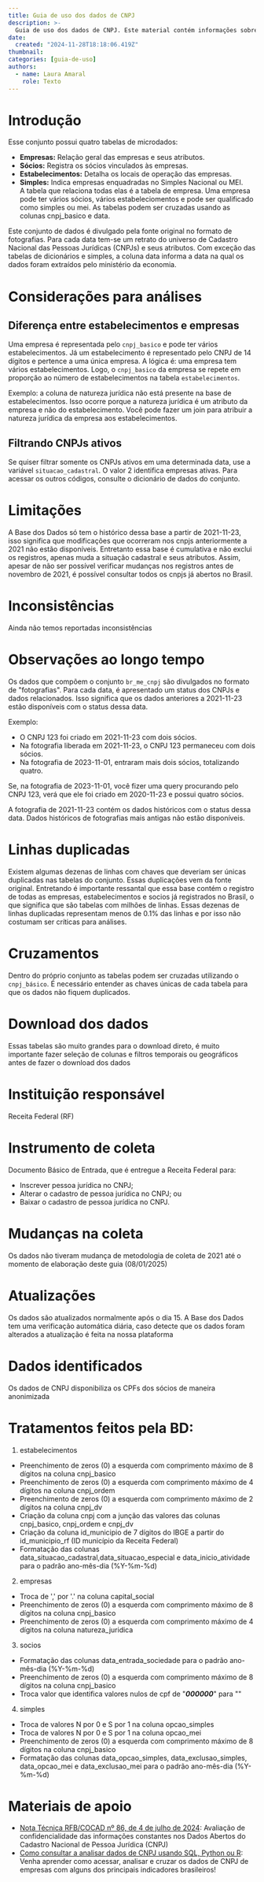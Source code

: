 ```yaml
---
title: Guia de uso dos dados de CNPJ
description: >-
  Guia de uso dos dados de CNPJ. Este material contém informações sobre as variáveis mais importantes, perguntas frequentes e exemplos de uso do conjunto da RAIS 
date:
  created: "2024-11-28T18:18:06.419Z"
thumbnail: 
categories: [guia-de-uso]
authors:
  - name: Laura Amaral
    role: Texto
---
```

# Introdução 
Esse conjunto possui quatro tabelas de microdados:  
- **Empresas:** Relação geral das empresas e seus atributos.  
- **Sócios:** Registra os sócios vinculados às empresas.  
- **Estabelecimentos:** Detalha os locais de operação das empresas.  
- **Simples:** Indica empresas enquadradas no Simples Nacional ou MEI.  
A tabela que relaciona todas elas é a tabela de empresa. Uma empresa pode ter vários sócios, vários estabeleciomentos e pode ser qualificado como simples ou mei. As tabelas podem ser cruzadas usando as colunas cnpj_basico e data. 

Este conjunto de dados é divulgado pela fonte original no formato de fotografias. Para cada data tem-se um retrato do universo de Cadastro Nacional das Pessoas Jurídicas (CNPJs) e seus atributos. Com exceção das tabelas de dicionários e simples, a coluna data informa a data na qual os dados foram extraídos pelo ministério da economia. 

# Considerações para análises
## Diferença entre estabelecimentos e empresas
Uma empresa é representada pelo `cnpj_basico` e pode ter vários estabelecimentos. Já um estabelecimento é representado pelo CNPJ de 14 dígitos e pertence a uma única empresa. A lógica é: uma empresa tem vários estabelecimentos. Logo, o `cnpj_basico` da empresa se repete em proporção ao número de estabelecimentos na tabela `estabelecimentos`.  

Exemplo: a coluna de natureza jurídica não está presente na base de estabelecimentos. Isso ocorre porque a natureza jurídica é um atributo da empresa e não do estabelecimento. Você pode fazer um join para atribuir a natureza jurídica da empresa aos estabelecimentos.

## Filtrando CNPJs ativos
Se quiser filtrar somente os CNPJs ativos em uma determinada data, use a variável `situacao_cadastral`. O valor 2 identifica empresas ativas. Para acessar os outros códigos, consulte o dicionário de dados do conjunto.  

# Limitações
A Base dos Dados só tem o histórico dessa base a partir de 2021-11-23, isso significa que modificações que ocorreram nos cnpjs anteriormente a 2021 não estão disponíveis. Entretanto essa base é cumulativa e não exclui os registros, apenas muda a situação cadastral e seus atributos. Assim, apesar de não ser possível verificar mudanças nos registros antes de novembro de 2021, é possível consultar todos os cnpjs já abertos no Brasil.

# Inconsistências
Ainda não temos reportadas inconsistências

# Observações ao longo tempo
Os dados que compõem o conjunto `br_me_cnpj` são divulgados no formato de "fotografias". Para cada data, é apresentado um status dos CNPJs e dados relacionados. Isso significa que os dados anteriores a 2021-11-23 estão disponíveis com o status dessa data.  

Exemplo:  
- O CNPJ 123 foi criado em 2021-11-23 com dois sócios.  
- Na fotografia liberada em 2021-11-23, o CNPJ 123 permaneceu com dois sócios.  
- Na fotografia de 2023-11-01, entraram mais dois sócios, totalizando quatro.  

Se, na fotografia de 2023-11-01, você fizer uma query procurando pelo CNPJ 123, verá que ele foi criado em 2020-11-23 e possui quatro sócios.  

A fotografia de 2021-11-23 contém os dados históricos com o status dessa data. Dados históricos de fotografias mais antigas não estão disponíveis.  

# Linhas duplicadas
Existem algumas dezenas de linhas com chaves que deveriam ser únicas duplicadas nas tabelas do conjunto. Essas duplicações vem da fonte original. Entretando é importante ressantal que essa base contém o registro de todas as empresas, estabelecimentos e socios já registrados no Brasil, o que significa que são tabelas com milhões de linhas. Essas dezenas de linhas duplicadas representam menos de 0.1% das linhas e por isso não costumam ser críticas para análises. 

# Cruzamentos
Dentro do próprio conjunto as tabelas podem ser cruzadas utilizando o `cnpj_básico`. É necessário entender as chaves únicas de cada tabela para que os dados não fiquem duplicados.

# Download dos dados
Essas tabelas são muito grandes para o download direto, é muito importante fazer seleção de colunas e filtros temporais ou geográficos antes de fazer o download dos dados

# Instituição responsável
Receita Federal (RF)

# Instrumento de coleta
Documento Básico de Entrada, que é entregue a Receita Federal para: 
* Inscrever pessoa jurídica no CNPJ;
* Alterar o cadastro de pessoa jurídica no CNPJ; ou
* Baixar o cadastro de pessoa jurídica no CNPJ.
  
# Mudanças na coleta
Os dados não tiveram mudança de metodologia de coleta de 2021 até o momento de elaboração deste guia (08/01/2025)

# Atualizações
Os dados são atualizados normalmente após o dia 15. A Base dos Dados tem uma verificação automática diária, caso detecte que os dados foram alterados a atualização é feita na nossa plataforma

# Dados identificados
Os dados de CNPJ disponibiliza os CPFs dos sócios de maneira anonimizada 

# Tratamentos feitos pela BD:
1. estabelecimentos
* Preenchimento de zeros (0) a esquerda com comprimento máximo de 8 dígitos na coluna cnpj_basico
* Preenchimento de zeros (0) a esquerda com comprimento máximo de 4 dígitos na coluna cnpj_ordem
* Preenchimento de zeros (0) a esquerda com comprimento máximo de 2 dígitos na coluna cnpj_dv
* Criação da coluna cnpj com a junção das valores das colunas cnpj_basico, cnpj_ordem e cnpj_dv
* Criação da coluna id_municipio de 7 dígitos do IBGE a partir do id_municipio_rf (ID município da Receita Federal)
* Formatação das colunas data_situacao_cadastral,data_situacao_especial e data_inicio_atividade para o padrão ano-mês-dia (%Y-%m-%d)

2. empresas
* Troca de ',' por '.' na coluna capital_social
* Preenchimento de zeros (0) a esquerda com comprimento máximo de 8 dígitos na coluna cnpj_basico
* Preenchimento de zeros (0) a esquerda com comprimento máximo de 4 dígitos na coluna natureza_juridica

3. socios
* Formatação das colunas data_entrada_sociedade para o padrão ano-mês-dia (%Y-%m-%d)
* Preenchimento de zeros (0) a esquerda com comprimento máximo de 8 dígitos na coluna cnpj_basico
* Troca valor que identifica valores nulos de cpf de "***000000***" para ""

4. simples
* Troca de valores N por 0 e S por 1 na coluna opcao_simples
* Troca de valores N por 0 e S por 1 na coluna opcao_mei
* Preenchimento de zeros (0) a esquerda com comprimento máximo de 8 dígitos na coluna cnpj_basico
* Formatação das colunas data_opcao_simples, data_exclusao_simples, data_opcao_mei e data_exclusao_mei para o padrão ano-mês-dia (%Y-%m-%d)

# Materiais de apoio
* [Nota Técnica RFB/COCAD nº 86, de 4 de julho de 2024](https://www.gov.br/receitafederal/dados/nota-cocad-rfb-86-2024.pdf/): Avaliação de confidencialidade das informações constantes nos Dados Abertos do Cadastro Nacional de Pessoa Jurídica (CNPJ)
* [Como consultar a analisar dados de CNPJ usando SQL, Python ou R](https://www.youtube.com/watch?v=WQruVEizTlc&t=1782s): Venha aprender como acessar, analisar e cruzar os dados de CNPJ de empresas com alguns dos principais indicadores brasileiros!



